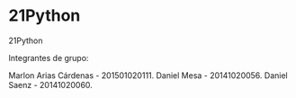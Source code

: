 # 21Python
21Python

Integrantes de grupo:

Marlon Arias Cárdenas - 201501020111.
Daniel Mesa - 20141020056.
Daniel Saenz - 20141020060.
